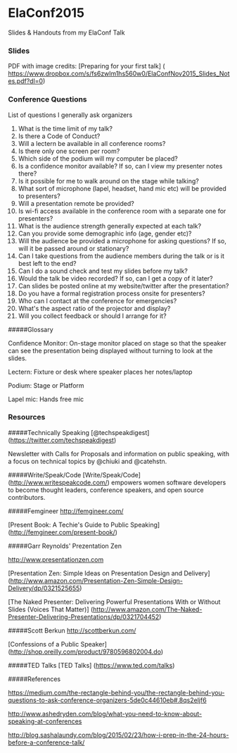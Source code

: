 # ElaConf2015
Slides &amp; Handouts from my ElaConf Talk

### Slides
PDF with image credits: [Preparing for your first talk] ( https://www.dropbox.com/s/fs6zwlm1hs560w0/ElaConfNov2015_Slides_Notes.pdf?dl=0)

### Conference Questions
List of questions I generally ask organizers

1. What is the time limit of my talk?
2. Is there a Code of Conduct?
3. Will a lectern be available in all conference rooms?
4. Is there only one screen per room?
5. Which side of the podium will my computer be placed?
6. Is a confidence monitor available? If so, can I view my presenter notes there?
7. Is it possible for me to walk around on the stage while talking?
8. What sort of microphone (lapel, headset, hand mic etc) will be provided to presenters? 
9. Will a presentation remote be provided?
10. Is wi-fi access available in the conference room with a separate one for presenters? 
11. What is the audience strength generally expected at each talk?
12. Can you provide some demographic info (age, gender etc)?
13. Will the audience be provided a microphone for asking questions? If so, will it be passed around or stationary? 
14. Can I take questions from the audience members during the talk or is it best left to the end?
15. Can I do a sound check and test my slides before my talk?
16. Would the talk be video recorded? If so, can I get a copy of it later?
17. Can slides be posted online at my website/twitter after the presentation?
18. Do you have a formal registration process onsite for presenters?
19. Who can I contact at the conference for emergencies?
20. What's the aspect ratio of the projector and display?
21. Will you collect feedback or should I arrange for it?

#####Glossary

Confidence Monitor: On-stage monitor placed on stage so that the speaker can see the presentation being displayed without turning to look at the slides.

Lectern: Fixture or desk where speaker places her notes/laptop

Podium: Stage or Platform

Lapel mic: Hands free mic

### Resources
#####Technically Speaking
[@techspeakdigest] (https://twitter.com/techspeakdigest)

Newsletter with Calls for Proposals and information on public speaking, with a focus on technical topics by @chiuki and @catehstn.

#####Write/Speak/Code
[Write/Speak/Code] (http://www.writespeakcode.com/) empowers women software developers to become thought leaders, conference speakers, and open source contributors.

#####Femgineer
http://femgineer.com/

[Present Book: A Techie's Guide to Public Speaking] (http://femgineer.com/present-book/)

#####Garr Reynolds' Prezentation Zen

http://www.presentationzen.com

[Presentation Zen: Simple Ideas on Presentation Design and Delivery] (http://www.amazon.com/Presentation-Zen-Simple-Design-Delivery/dp/0321525655)

[The Naked Presenter: Delivering Powerful Presentations With or Without Slides (Voices That Matter)] (http://www.amazon.com/The-Naked-Presenter-Delivering-Presentations/dp/0321704452)



#####Scott Berkun
http://scottberkun.com/

[Confessions of a Public Speaker] (http://shop.oreilly.com/product/9780596802004.do)

#####TED Talks
[TED Talks] (https://www.ted.com/talks)


#####References

https://medium.com/the-rectangle-behind-you/the-rectangle-behind-you-questions-to-ask-conference-organizers-5de0c44610eb#.8qs2eljf6

http://www.ashedryden.com/blog/what-you-need-to-know-about-speaking-at-conferences

http://blog.sashalaundy.com/blog/2015/02/23/how-i-prep-in-the-24-hours-before-a-conference-talk/

